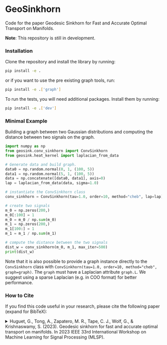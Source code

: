 # GeoSinkhorn
Code for the paper Geodesic Sinkhorn for Fast and Accurate Optimal Transport on Manifolds. 

**Note**: This repository is still in development.

### Installation
Clone the repository and install the library by running:
```bash
pip install -e .
```
or if you want to use the pre existing graph tools, run:
```bash
pip install -e .['graph']
```
To run the tests, you will need additional packages. Install them by running:
```bash
pip install -e .['dev']
```


### Minimal Example
Building a graph between two Gaussian distributions and computing the distance between two signals on the graph.
```python
import numpy as np
from geosink.conv_sinkhorn import ConvSinkhorn 
from geosink.heat_kernel import laplacian_from_data

# Generate data and build graph.
data0 = np.random.normal(0, 1, (100, 5))
data1 = np.random.normal(5, 1, (100, 5))
data = np.concatenate([data0, data1], axis=0)
lap = laplacian_from_data(data, sigma=1.0)

# instantiate the ConvSinkhorn class
conv_sinkhorn = ConvSinkhorn(tau=1.0, order=10, method="cheb", lap=lap)

# create two signals
m_0 = np.zeros(200,)
m_0[:100] = 1
m_0 = m_0 / np.sum(m_0)
m_1 = np.zeros(200,)
m_1[100:] = 1
m_1 = m_1 / np.sum(m_1)

# compute the distance between the two signals
dist_w = conv_sinkhorn(m_0, m_1, max_iter=500)
print(dist_w)
```
Note that it is also possible to provide a graph instance directly to the `ConvSinkhorn` class with `ConvSinkhorn(tau=1.0, order=10, method="cheb", graph=graph)`. The `graph` must have a Laplacian attribute `graph.L`. We suggest using a sparse Laplacian (e.g. in COO format) for better performance.

### How to Cite

If you find this code useful in your research, please cite the following paper (expand for BibTeX):
<details>
<summary>
Huguet, G., Tong, A., Zapatero, M. R., Tape, C. J., Wolf, G., & Krishnaswamy, S. (2023). Geodesic sinkhorn for fast and accurate optimal transport on manifolds. In 2023 IEEE 33rd International Workshop on Machine Learning for Signal Processing (MLSP).
</summary>

```bibtex
@inproceedings{huguet2023geodesic,
  title={Geodesic sinkhorn for fast and accurate optimal transport on manifolds},
  author={Huguet, Guillaume and Tong, Alexander and Zapatero, Mar{\'\i}a Ramos and Tape, Christopher J and Wolf, Guy and Krishnaswamy, Smita},
  booktitle={2023 IEEE 33rd International Workshop on Machine Learning for Signal Processing (MLSP)},
  pages={1--6},
  year={2023},
  organization={IEEE}
}
```
